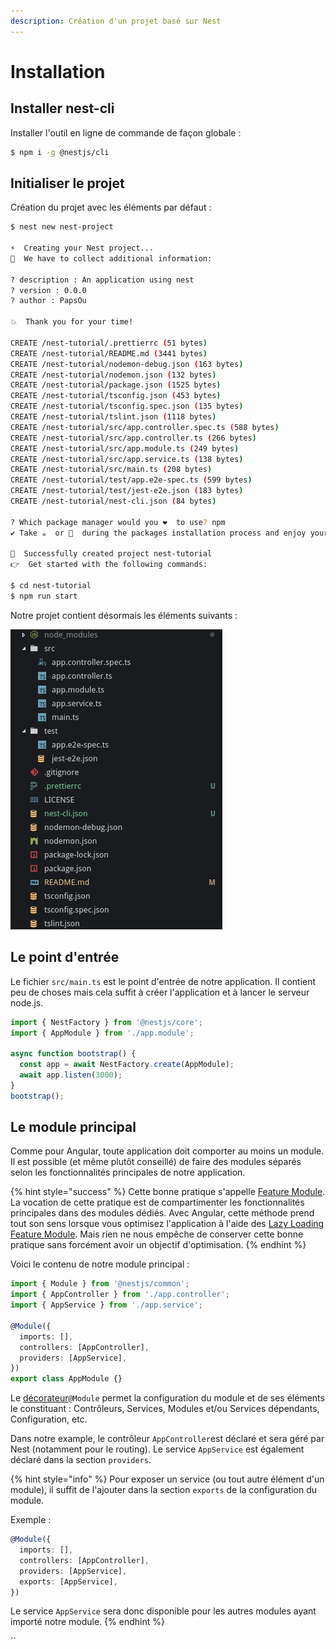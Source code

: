 ```yaml
---
description: Création d'un projet basé sur Nest
---
```


# Installation

## Installer nest-cli

Installer l'outil en ligne de commande de façon globale :

```bash
$ npm i -g @nestjs/cli
```

## Initialiser le projet

Création du projet avec les éléments par défaut :

```bash
$ nest new nest-project

⚡️  Creating your Nest project...
🙌  We have to collect additional information:

? description : An application using nest
? version : 0.0.0
? author : PapsOu

💥  Thank you for your time!

CREATE /nest-tutorial/.prettierrc (51 bytes)
CREATE /nest-tutorial/README.md (3441 bytes)
CREATE /nest-tutorial/nodemon-debug.json (163 bytes)
CREATE /nest-tutorial/nodemon.json (132 bytes)
CREATE /nest-tutorial/package.json (1525 bytes)
CREATE /nest-tutorial/tsconfig.json (453 bytes)
CREATE /nest-tutorial/tsconfig.spec.json (135 bytes)
CREATE /nest-tutorial/tslint.json (1118 bytes)
CREATE /nest-tutorial/src/app.controller.spec.ts (588 bytes)
CREATE /nest-tutorial/src/app.controller.ts (266 bytes)
CREATE /nest-tutorial/src/app.module.ts (249 bytes)
CREATE /nest-tutorial/src/app.service.ts (138 bytes)
CREATE /nest-tutorial/src/main.ts (208 bytes)
CREATE /nest-tutorial/test/app.e2e-spec.ts (599 bytes)
CREATE /nest-tutorial/test/jest-e2e.json (183 bytes)
CREATE /nest-tutorial/nest-cli.json (84 bytes)

? Which package manager would you ❤️  to use? npm
✔ Take ☕️  or 🍺  during the packages installation process and enjoy your time

🚀  Successfully created project nest-tutorial
👉  Get started with the following commands:

$ cd nest-tutorial
$ npm run start
```

Notre projet contient désormais les éléments suivants :

>

![Arbre des fichiers et dossier du projet Nest](.gitbook/assets/20181126-215444.png)

## Le point d'entrée

Le fichier `src/main.ts` est le point d'entrée de notre application. Il contient peu de choses mais cela suffit à créer l'application et à lancer le serveur node.js.

```typescript
import { NestFactory } from '@nestjs/core';
import { AppModule } from './app.module';

async function bootstrap() {
  const app = await NestFactory.create(AppModule);
  await app.listen(3000);
}
bootstrap();
```

## Le module principal

Comme pour Angular, toute application doit comporter au moins un module. Il est possible \(et même plutôt conseillé\) de faire des modules séparés selon les fonctionnalités principales de notre application.

{% hint style="success" %}
Cette bonne pratique s'appelle [Feature Module](https://angular.io/guide/feature-modules). La vocation de cette pratique est de compartimenter les fonctionnalités principales dans des modules dédiés. Avec Angular, cette méthode prend tout son sens lorsque vous optimisez l'application à l'aide des [Lazy Loading Feature Module](https://angular.io/guide/lazy-loading-ngmodules). Mais rien ne nous empêche de conserver cette bonne pratique sans forcément avoir un objectif d'optimisation.
{% endhint %}

Voici le contenu de notre module principal :

```typescript
import { Module } from '@nestjs/common';
import { AppController } from './app.controller';
import { AppService } from './app.service';

@Module({
  imports: [],
  controllers: [AppController],
  providers: [AppService],
})
export class AppModule {}
```

Le [décorateur](https://docs.nestjs.com/custom-decorators)`@Module` permet la configuration du module et de ses éléments le constituant : Contrôleurs, Services, Modules et/ou Services dépendants, Configuration, etc.

Dans notre example, le contrôleur `AppController`est déclaré et sera géré par Nest \(notamment pour le routing\). Le service `AppService` est également déclaré dans la section `providers`.

{% hint style="info" %}
Pour exposer un service \(ou tout autre élément d'un module\), il suffit de l'ajouter dans la section `exports` de la configuration du module.

Exemple :

```typescript
@Module({
  imports: [],
  controllers: [AppController],
  providers: [AppService],
  exports: [AppService],
})
```

Le service `AppService` sera donc disponible pour les autres modules ayant importé notre module.
{% endhint %}

\`\`

